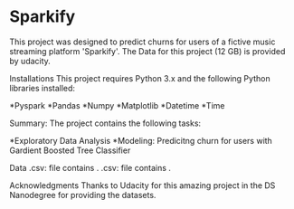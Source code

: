# Sparkify

This project was designed to predict churns for users of a fictive music streaming platform 'Sparkify'.
The Data for this project (12 GB) is provided by udacity.

Installations
This project requires Python 3.x and the following Python libraries installed:

*Pyspark
*Pandas
*Numpy
*Matplotlib
*Datetime
*Time


Summary:
The project contains the following tasks:

*Exploratory Data Analysis
*Modeling: Predicitng churn for users with Gardient Boosted Tree Classifier

Data
.csv: file contains . .csv: file contains .

Acknowledgments
Thanks to Udacity for this amazing project in the DS Nanodegree for providing the datasets.
